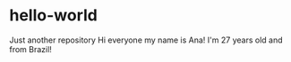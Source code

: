 # hello-world
Just another repository
Hi everyone my name is Ana!
I'm 27 years old and from Brazil!
